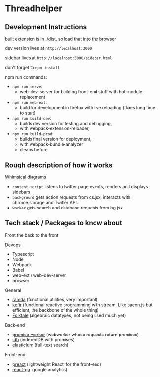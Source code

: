 # Threadhelper

## Development Instructions
built extension is in ./dist, so load that into the browser

dev version lives at `http://localhost:3000`

sidebar lives at `http://localhost:3000/sidebar.html`

don't forget to `npm install`

npm run commands:

- `npm run serve`: 
    - web-dev-server for building front-end stuff with hot-module replacement
- `npm run web-ext`: 
    - build for development in firefox with live reloading (tkaes long time to start)
- `npm run build-dev`: 
    - builds dev version for testing and debugging, 
    - with webpack-extension-reloader, 
- `npm run build-prod`: 
    - builds final version for deployment, 
    - with webpack-bundle-analyzer
    - cleans before


## Rough description of how it works

[Whimsical diagrams](https://whimsical.com/threadhelper-6LhnuFH8f4BBLq9bmKetRd)

- `content-script` listens to twitter page events, renders and displays sidebars
- `background` gets action requests from cs.jsx, interacts with chrome.storage and Twitter API. 
- `worker` gets search and database requests from bg.jsx 

## Tech stack / Packages to know about
Front the back to the front

Devops
- Typescript
- Node
- Webpack
- Babel
- web-ext / web-dev-server
- browser   

General
- [ramda](https://ramdajs.com/) (functional utilities, very important)
- [kefir](https://kefirjs.github.io/kefir/) (functional reactive programming with stream. Like bacon.js but efficient, the backbone of the whole thing)
- [Folktale](https://folktale.origamitower.com/) (algebraic datatypes, not being used much yet)

Back-end
- [promise-worker](https://github.com/nolanlawson/promise-worker) (webworker whose requests return promises)
- [idb](https://github.com/jakearchibald/idb) (indexedDB with promises)
- [elasticlunr](http://elasticlunr.com/) (full-text search)

Front-end
- [preact](https://preactjs.com/) (lightweight React, for the front-end)
- [react-ga](https://github.com/react-ga/react-ga) (google analytics)
